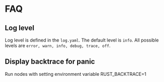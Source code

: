 # FAQ

## Log level
Log level is defined in the ``log.yaml``. The default level is ``info``. All possible levels are ``error, warn, info, debug, trace, off``.

## Display backtrace for panic
Run nodes with setting environment variable RUST_BACKTRACE=1